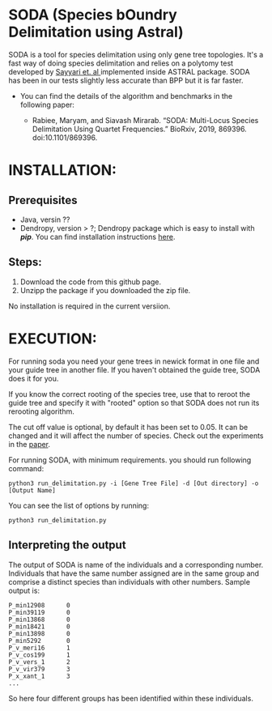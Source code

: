 # SODA (Species bOundry Delimitation using Astral)

SODA is a tool for species delimitation using only gene tree topologies. It's a fast way of doing species delimitation and relies on a polytomy test developed by [Sayyari et. al ](https://www.mdpi.com/2073-4425/9/3/132/htm) implemented inside ASTRAL package. SODA has been in our tests slightly less accurate than BPP but it is far faster.  

- You can find the details of the algorithm and benchmarks in the following paper:

	* Rabiee, Maryam, and Siavash Mirarab. “SODA: Multi-Locus Species Delimitation Using Quartet Frequencies.” BioRxiv, 2019, 869396. doi:10.1101/869396.

# INSTALLATION:

## Prerequisites

* Java, versin ??
* Dendropy, version > ?; Dendropy package which is easy to install with ***pip***. You can find installation instructions [here](https://dendropy.org).

## Steps:

1. Download the code from this github page. 
2. Unzipp the package if you downloaded the zip file.

No installation is required in the current versiion. 

# EXECUTION:
For running soda you need your gene trees in newick format in one file and your guide tree in another file. If you haven't obtained the guide tree, SODA does it for you.

If you know the correct rooting of the species tree, use that to reroot the guide tree and specify it with "rooted" option so that SODA does not run its rerooting algorithm.

The cut off value is optional, by default it has been set to 0.05. It can be changed and it will affect the number of species. Check out the experiments in the [paper](https://www.biorxiv.org/content/10.1101/869396v1.abstract).

For running SODA, with minimum requirements. you should run following command:

```
python3 run_delimitation.py -i [Gene Tree File] -d [Out directory] -o [Output Name]  
```

You can see the list of options by running:

```
python3 run_delimitation.py 
```

## Interpreting the output

The output of SODA is name of the individuals and a corresponding number. Individuals that have the same number assigned are in the same group and comprise a distinct species than individuals with other numbers.
Sample output is:

```
P_min12908      0
P_min39119      0
P_min13868      0
P_min18421      0
P_min13898      0
P_min5292       0
P_v_meri16      1
P_v_cos199      1
P_v_vers_1      2
P_v_vir379      3
P_x_xant_1      3
...
```
So here four different groups has been identified within these individuals.


